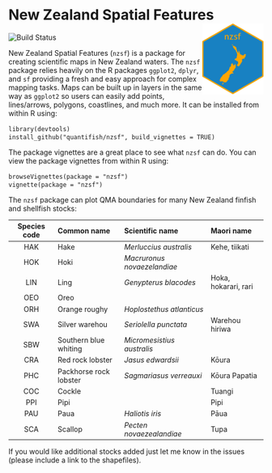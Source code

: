 New Zealand Spatial Features <img src="sticker.png" align="right" height=140/>
==============================================================================

![Build Status](https://travis-ci.org/quantifish/nzsf.svg?branch=master)

New Zealand Spatial Features (`nzsf`) is a package for creating scientific maps in New Zealand waters. The `nzsf` package relies heavily on the R packages `ggplot2`, `dplyr`, and `sf` providing a fresh and easy approach for complex mapping tasks. Maps can be built up in layers in the same way as `ggplot2` so users can easily add points, lines/arrows, polygons, coastlines, and much more. It can be installed from within R using:

    library(devtools)
    install_github("quantifish/nzsf", build_vignettes = TRUE)

The package vignettes are a great place to see what `nzsf` can do. You can view the package vignettes from within R using:

    browseVignettes(package = "nzsf")
    vignette(package = "nzsf")

 The `nzsf` package can plot QMA boundaries for many New Zealand finfish and shellfish stocks:

| Species code | Common name            | Scientific name             | Maori name           |
|:------------:|:---------------------- |:--------------------------- |:-------------------- |
| HAK          | Hake                   | *Merluccius australis*      | Kehe, tiikati        |
| HOK          | Hoki                   | *Macruronus novaezelandiae* |                      |
| LIN          | Ling                   | *Genypterus blacodes*       | Hoka, hokarari, rari |
| OEO          | Oreo                   |                             |                      |
| ORH          | Orange roughy          | *Hoplostethus atlanticus*   |                      |
| SWA          | Silver warehou         | *Seriolella punctata*       | Warehou hiriwa       |
| SBW          | Southern blue whiting  | *Micromesistius australis*  |                      |
| CRA          | Red rock lobster       | *Jasus edwardsii*           | Kōura                |
| PHC          | Packhorse rock lobster | *Sagmariasus verreauxi*     | Kōura Papatia        |
| COC          | Cockle                 |                             | Tuangi               |
| PPI          | Pipi                   |                             | Pipi                 |
| PAU          | Paua                   | *Haliotis iris*             | Pāua                 |
| SCA          | Scallop                | *Pecten novaezealandiae*    | Tupa                 |

If you would like additional stocks added just let me know in the issues (please include a link to the shapefiles).
